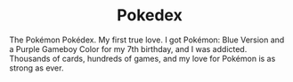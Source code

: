 # <div align="center"> Pokedex </div>
The Pokémon Pokédex. My first true love. I got Pokémon: Blue Version and a Purple Gameboy Color for my 7th birthday, and I was addicted. Thousands of cards, hundreds of games, and my love for Pokémon is as strong as ever.
